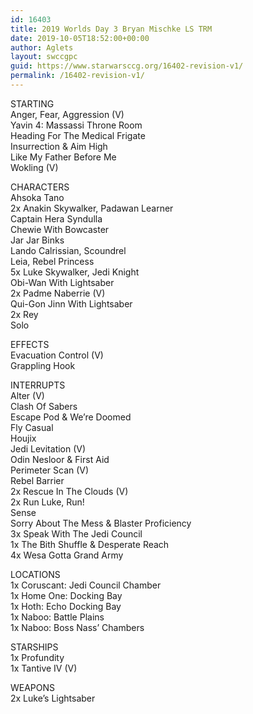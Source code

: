 ```yaml
---
id: 16403
title: 2019 Worlds Day 3 Bryan Mischke LS TRM
date: 2019-10-05T18:52:00+00:00
author: Aglets
layout: swccgpc
guid: https://www.starwarsccg.org/16402-revision-v1/
permalink: /16402-revision-v1/
---
```

STARTING  
Anger, Fear, Aggression (V)  
Yavin 4: Massassi Throne Room  
Heading For The Medical Frigate  
Insurrection & Aim High  
Like My Father Before Me  
Wokling (V)

CHARACTERS  
Ahsoka Tano  
2x Anakin Skywalker, Padawan Learner  
Captain Hera Syndulla  
Chewie With Bowcaster  
Jar Jar Binks  
Lando Calrissian, Scoundrel  
Leia, Rebel Princess  
5x Luke Skywalker, Jedi Knight  
Obi-Wan With Lightsaber  
2x Padme Naberrie (V)  
Qui-Gon Jinn With Lightsaber  
2x Rey  
Solo

EFFECTS  
Evacuation Control (V)  
Grappling Hook

INTERRUPTS  
Alter (V)  
Clash Of Sabers  
Escape Pod & We’re Doomed  
Fly Casual  
Houjix  
Jedi Levitation (V)  
Odin Nesloor & First Aid  
Perimeter Scan (V)  
Rebel Barrier  
2x Rescue In The Clouds (V)  
2x Run Luke, Run!  
Sense  
Sorry About The Mess & Blaster Proficiency  
3x Speak With The Jedi Council  
1x The Bith Shuffle & Desperate Reach  
4x Wesa Gotta Grand Army

LOCATIONS  
1x Coruscant: Jedi Council Chamber  
1x Home One: Docking Bay  
1x Hoth: Echo Docking Bay  
1x Naboo: Battle Plains  
1x Naboo: Boss Nass’ Chambers

STARSHIPS  
1x Profundity  
1x Tantive IV (V)

WEAPONS  
2x Luke’s Lightsaber
